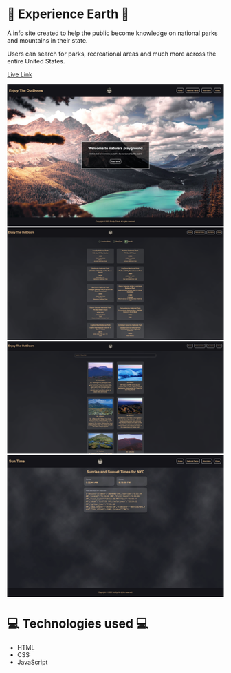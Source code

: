 # 🌲 Experience Earth 🌲
A info site created to help the public become knowledge on national parks and mountains in their state.

Users can search for parks, recreational areas and much more across the entire United States.

[Live Link]()

<img src="assets/home.png">
<img src="assets/parks.png">
<img src="assets/mountains.png">
<img src="assets/sunset.png">

# 💻 Technologies used 💻
- HTML
- CSS
- JavaScript

